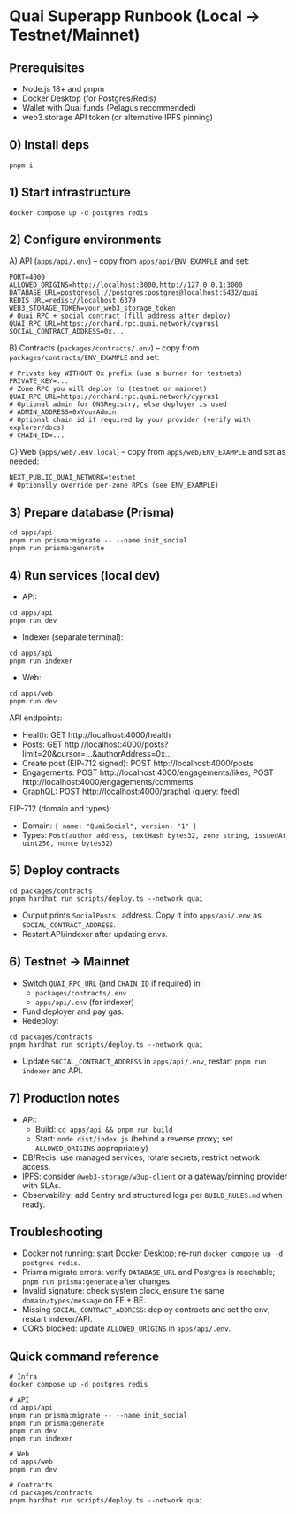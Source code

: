 # Quai Superapp Runbook (Local → Testnet/Mainnet)

## Prerequisites
- Node.js 18+ and pnpm
- Docker Desktop (for Postgres/Redis)
- Wallet with Quai funds (Pelagus recommended)
- web3.storage API token (or alternative IPFS pinning)

## 0) Install deps
```
pnpm i
```

## 1) Start infrastructure
```
docker compose up -d postgres redis
```

## 2) Configure environments

A) API (`apps/api/.env`) – copy from `apps/api/ENV_EXAMPLE` and set:
```
PORT=4000
ALLOWED_ORIGINS=http://localhost:3000,http://127.0.0.1:3000
DATABASE_URL=postgresql://postgres:postgres@localhost:5432/quai
REDIS_URL=redis://localhost:6379
WEB3_STORAGE_TOKEN=your_web3_storage_token
# Quai RPC + social contract (fill address after deploy)
QUAI_RPC_URL=https://orchard.rpc.quai.network/cyprus1
SOCIAL_CONTRACT_ADDRESS=0x...
```

B) Contracts (`packages/contracts/.env`) – copy from `packages/contracts/ENV_EXAMPLE` and set:
```
# Private key WITHOUT 0x prefix (use a burner for testnets)
PRIVATE_KEY=...
# Zone RPC you will deploy to (testnet or mainnet)
QUAI_RPC_URL=https://orchard.rpc.quai.network/cyprus1
# Optional admin for QNSRegistry, else deployer is used
# ADMIN_ADDRESS=0xYourAdmin
# Optional chain id if required by your provider (verify with explorer/docs)
# CHAIN_ID=...
```

C) Web (`apps/web/.env.local`) – copy from `apps/web/ENV_EXAMPLE` and set as needed:
```
NEXT_PUBLIC_QUAI_NETWORK=testnet
# Optionally override per-zone RPCs (see ENV_EXAMPLE)
```

## 3) Prepare database (Prisma)
```
cd apps/api
pnpm run prisma:migrate -- --name init_social
pnpm run prisma:generate
```

## 4) Run services (local dev)
- API:
```
cd apps/api
pnpm run dev
```
- Indexer (separate terminal):
```
cd apps/api
pnpm run indexer
```
- Web:
```
cd apps/web
pnpm run dev
```

API endpoints:
- Health: GET http://localhost:4000/health
- Posts: GET http://localhost:4000/posts?limit=20&cursor=...&authorAddress=0x...
- Create post (EIP‑712 signed): POST http://localhost:4000/posts
- Engagements: POST http://localhost:4000/engagements/likes, POST http://localhost:4000/engagements/comments
- GraphQL: POST http://localhost:4000/graphql (query: feed)

EIP-712 (domain and types):
- Domain: `{ name: "QuaiSocial", version: "1" }`
- Types: `Post(author address, textHash bytes32, zone string, issuedAt uint256, nonce bytes32)`

## 5) Deploy contracts
```
cd packages/contracts
pnpm hardhat run scripts/deploy.ts --network quai
```
- Output prints `SocialPosts:` address. Copy it into `apps/api/.env` as `SOCIAL_CONTRACT_ADDRESS`.
- Restart API/indexer after updating envs.

## 6) Testnet → Mainnet
- Switch `QUAI_RPC_URL` (and `CHAIN_ID` if required) in:
  - `packages/contracts/.env`
  - `apps/api/.env` (for indexer)
- Fund deployer and pay gas.
- Redeploy:
```
cd packages/contracts
pnpm hardhat run scripts/deploy.ts --network quai
```
- Update `SOCIAL_CONTRACT_ADDRESS` in `apps/api/.env`, restart `pnpm run indexer` and API.

## 7) Production notes
- API:
  - Build: `cd apps/api && pnpm run build`
  - Start: `node dist/index.js` (behind a reverse proxy; set `ALLOWED_ORIGINS` appropriately)
- DB/Redis: use managed services; rotate secrets; restrict network access.
- IPFS: consider `@web3-storage/w3up-client` or a gateway/pinning provider with SLAs.
- Observability: add Sentry and structured logs per `BUILD_RULES.md` when ready.

## Troubleshooting
- Docker not running: start Docker Desktop; re-run `docker compose up -d postgres redis`.
- Prisma migrate errors: verify `DATABASE_URL` and Postgres is reachable; `pnpm run prisma:generate` after changes.
- Invalid signature: check system clock, ensure the same `domain/types/message` on FE + BE.
- Missing `SOCIAL_CONTRACT_ADDRESS`: deploy contracts and set the env; restart indexer/API.
- CORS blocked: update `ALLOWED_ORIGINS` in `apps/api/.env`.

## Quick command reference
```
# Infra
docker compose up -d postgres redis

# API
cd apps/api
pnpm run prisma:migrate -- --name init_social
pnpm run prisma:generate
pnpm run dev
pnpm run indexer

# Web
cd apps/web
pnpm run dev

# Contracts
cd packages/contracts
pnpm hardhat run scripts/deploy.ts --network quai
```
